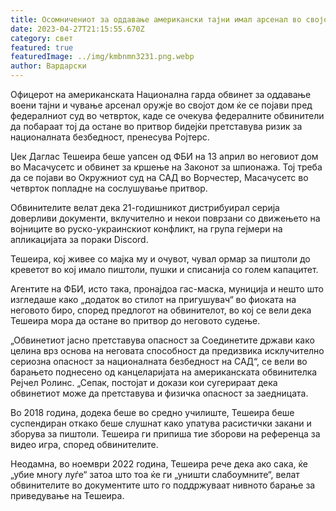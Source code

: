 ```yaml
---
title: Осомничениот за оддавање американски тајни имал арсенал во својот дом
date: 2023-04-27T21:15:55.670Z
category: свет
featured: true
featuredImage: ../img/kmbnmn3231.png.webp
author: Вардарски
---
```


Офицерот на американската Национална гарда обвинет за оддавање воени тајни и чување арсенал оружје во својот дом ќе се појави пред федералниот суд во четврток, каде се очекува федералните обвинители да побараат тој да остане во притвор бидејќи претставува ризик за националната безбедност, пренесува Ројтерс.

Џек Даглас Тешеира беше уапсен од ФБИ на 13 април во неговиот дом во Масачусетс и обвинет за кршење на Законот за шпионажа. Тој треба да се појави во Окружниот суд на САД во Ворчестер, Масачусетс во четврток попладне на сослушување притвор.

Обвинителите велат дека 21-годишникот дистрибуирал серија доверливи документи, вклучително и некои поврзани со движењето на војниците во руско-украинскиот конфликт, на група гејмери ​​на апликацијата за пораки Discord.

Тешеира, кој живее со мајка му и очувот, чувал ормар за пиштоли до креветот во кој имало пиштоли, пушки и списанија со голем капацитет.

Агентите на ФБИ, исто така, пронајдоа гас-маска, муниција и нешто што изгледаше како „додаток во стилот на пригушувач“ во фиоката на неговото биро, според предлогот на обвинителот, во кој се вели дека Тешеира мора да остане во притвор до неговото судење.

„Обвинетиот јасно претставува опасност за Соединетите држави како целина врз основа на неговата способност да предизвика исклучително сериозна опасност за националната безбедност на САД“, се вели во барањето поднесено од канцеларијата на американската обвинителка Рејчел Ролинс. „Сепак, постојат и докази кои сугерираат дека обвинетиот може да претставува и физичка опасност за заедницата.

Во 2018 година, додека беше во средно училиште, Тешеира беше суспендиран откако беше слушнат како упатува расистички закани и зборува за пиштоли. Тешеира ги припиша тие зборови на референца за видео игра, според обвинителите.

Неодамна, во ноември 2022 година, Тешеира рече дека ако сака, ќе „убие многу луѓе“ затоа што тоа ќе ги „уништи слабоумните“, велат обвинителите во документите што го поддржуваат нивното барање за приведување на Тешеира.
